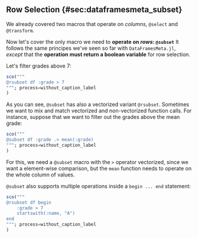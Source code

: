 ## Row Selection {#sec:dataframesmeta_subset}

We already covered two macros that operate on _columns_, `@select` and `@transform`.

Now let's cover the only macro we need to **operate on _rows_: `@subset`**
It follows the same principes we've seen so far with `DataFramesMeta.jl`,
_except_ that the **operation must return a boolean variable** for row selection.

Let's filter grades above 7:

```jl
sco("""
@rsubset df :grade > 7
"""; process=without_caption_label
)
```

As you can see, `@subset` has also a vectorized variant `@rsubset`.
Sometimes we want to mix and match vectorized and non-vectorized function calls.
For instance, suppose that we want to filter out the grades above the mean grade:

```jl
sco("""
@subset df :grade .> mean(:grade)
"""; process=without_caption_label
)
```

For this, we need a `@subset` macro with the `>` operator vectorized,
since we want a element-wise comparison,
but the `mean` function needs to operate on the whole column of values.

`@subset` also supports multiple operations inside a `begin ... end` statement:

```jl
sco("""
@rsubset df begin
    :grade > 7
    startswith(:name, "A")
end
"""; process=without_caption_label
)
```
